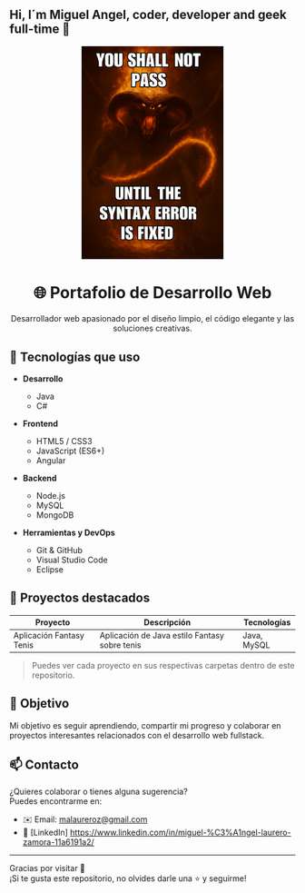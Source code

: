 ## Hi, I´m Miguel Angel, coder, developer and geek full-time 👋

<p align="center">
  <img src="Assets/balrog.png" alt="You shall not pass until the syntax error is fixed" width="250"/>
</p>

<h1 align="center">🌐 Portafolio de Desarrollo Web</h1>
<p align="center">Desarrollador web apasionado por el diseño limpio, el código elegante y las soluciones creativas.</p>

## 🧰 Tecnologías que uso
- **Desarrollo**
  - Java
  - C#
      
- **Frontend**
  - HTML5 / CSS3
  - JavaScript (ES6+)
  - Angular

- **Backend**
  - Node.js
  - MySQL
  - MongoDB

- **Herramientas y DevOps**
  - Git & GitHub
  - Visual Studio Code
  - Eclipse

## 📁 Proyectos destacados

| Proyecto | Descripción | Tecnologías |
|---------|-------------|-------------|
| Aplicación Fantasy Tenis | Aplicación de Java estilo Fantasy sobre tenis | Java, MySQL |
> Puedes ver cada proyecto en sus respectivas carpetas dentro de este repositorio.

## 🎯 Objetivo

Mi objetivo es seguir aprendiendo, compartir mi progreso y colaborar en proyectos interesantes relacionados con el desarrollo web fullstack.

## 📫 Contacto

¿Quieres colaborar o tienes alguna sugerencia?  
Puedes encontrarme en:

- ✉️ Email: malaureroz@gmail.com  
- 💼 [LinkedIn] https://www.linkedin.com/in/miguel-%C3%A1ngel-laurero-zamora-11a6191a2/

---
Gracias por visitar 🚀  
¡Si te gusta este repositorio, no olvides darle una ⭐ y seguirme!
